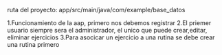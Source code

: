 ruta del proyecto: app/src/main/java/com/example/base_datos

1.Funcionamiento de la aap, primero nos debemos registrar
2.El priemer usuario siempre sera el administrador, el unico que puede crear,editar, eliminar ejercicios
3.Para asocicar un ejercicio a una rutina se debe crear una rutina primero
